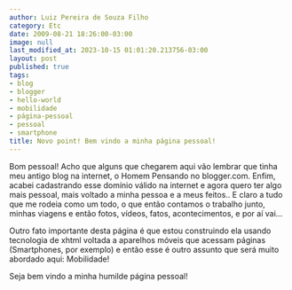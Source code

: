 ```yaml
---
author: Luiz Pereira de Souza Filho
category: Etc
date: 2009-08-21 18:26:00-03:00
image: null
last_modified_at: 2023-10-15 01:01:20.213756-03:00
layout: post
published: true
tags:
- blog
- blogger
- hello-world
- mobilidade
- página-pessoal
- pessoal
- smartphone
title: Novo point! Bem vindo a minha página pessoal!
---
```


Bom pessoal! Acho que alguns que chegarem aqui vão lembrar que tinha meu antigo blog na internet, o Homem Pensando no blogger.com. Enfim, acabei cadastrando esse domínio válido na internet e agora quero ter algo mais pessoal, mais voltado a minha pessoa e a meus feitos.. E claro a tudo que me rodeia como um todo, o que então contamos o trabalho junto, minhas viagens e então fotos, vídeos, fatos, acontecimentos, e por aí vai...

Outro fato importante desta página é que estou construindo ela usando tecnologia de xhtml voltada a aparelhos móveis que acessam páginas (Smartphones, por exemplo) e então esse é outro assunto que será muito abordado aqui: Mobilidade!

Seja bem vindo a minha humilde página pessoal!
